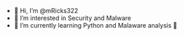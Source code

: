 - 👋 Hi, I’m @mRicks322
- 👀 I’m interested in Security and Malware
- 🌱 I’m currently learning Python and Malaware analysis 
🐐
<!---
mRicks322/mRicks322 is a ✨ special ✨ repository because its `README.md` (this file) appears on your GitHub profile.
You can click the Preview link to take a look at your changes.
--->
